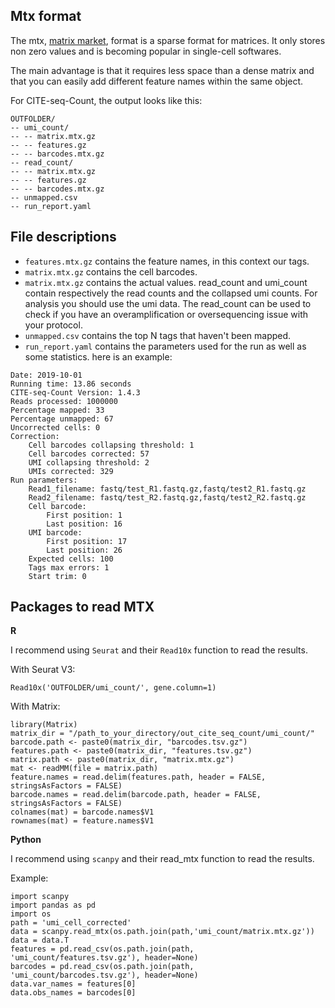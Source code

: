 Mtx format
------------------------

The mtx, [matrix market](http://networkrepository.com/mtx-matrix-market-format.html), format is a sparse format for matrices. It only stores non zero values and is becoming popular in single-cell softwares.

The main advantage is that it requires less space than a dense matrix and that you can easily add different feature names within the same object.

For CITE-seq-Count, the output looks like this:

```
OUTFOLDER/
-- umi_count/
-- -- matrix.mtx.gz
-- -- features.gz
-- -- barcodes.mtx.gz
-- read_count/
-- -- matrix.mtx.gz
-- -- features.gz
-- -- barcodes.mtx.gz
-- unmapped.csv
-- run_report.yaml
```

File descriptions
-------------------

* `features.mtx.gz` contains the feature names, in this context our tags.
* `matrix.mtx.gz` contains the cell barcodes.
* `matrix.mtx.gz` contains the actual values.
read_count and umi_count contain respectively the read counts and the collapsed umi counts. For analysis you should use the umi data. The read_count can be used to check if you have an overamplification or oversequencing issue with your protocol.
* `unmapped.csv` contains the top N tags that haven't been mapped.
* `run_report.yaml` contains the parameters used for the run as well as some statistics.
here is an example:

```
Date: 2019-10-01
Running time: 13.86 seconds
CITE-seq-Count Version: 1.4.3
Reads processed: 1000000
Percentage mapped: 33
Percentage unmapped: 67
Uncorrected cells: 0
Correction:
	Cell barcodes collapsing threshold: 1
	Cell barcodes corrected: 57
	UMI collapsing threshold: 2
	UMIs corrected: 329
Run parameters:
	Read1_filename: fastq/test_R1.fastq.gz,fastq/test2_R1.fastq.gz
	Read2_filename: fastq/test_R2.fastq.gz,fastq/test2_R2.fastq.gz
	Cell barcode:
		First position: 1
		Last position: 16
	UMI barcode:
		First position: 17
		Last position: 26
	Expected cells: 100
	Tags max errors: 1
	Start trim: 0
```

Packages to read MTX
--------------------------
**R**

I recommend using `Seurat` and their `Read10x` function to read the results.

With Seurat V3:

`Read10x('OUTFOLDER/umi_count/', gene.column=1)`


With Matrix:

```
library(Matrix)
matrix_dir = "/path_to_your_directory/out_cite_seq_count/umi_count/"
barcode.path <- paste0(matrix_dir, "barcodes.tsv.gz")
features.path <- paste0(matrix_dir, "features.tsv.gz")
matrix.path <- paste0(matrix_dir, "matrix.mtx.gz")
mat <- readMM(file = matrix.path)
feature.names = read.delim(features.path, header = FALSE, stringsAsFactors = FALSE)
barcode.names = read.delim(barcode.path, header = FALSE, stringsAsFactors = FALSE)
colnames(mat) = barcode.names$V1
rownames(mat) = feature.names$V1
```

**Python**

I recommend using `scanpy` and their read_mtx function to read the results.

Example:

```
import scanpy
import pandas as pd
import os
path = 'umi_cell_corrected'
data = scanpy.read_mtx(os.path.join(path,'umi_count/matrix.mtx.gz'))
data = data.T
features = pd.read_csv(os.path.join(path, 'umi_count/features.tsv.gz'), header=None)
barcodes = pd.read_csv(os.path.join(path, 'umi_count/barcodes.tsv.gz'), header=None)
data.var_names = features[0]
data.obs_names = barcodes[0]
```